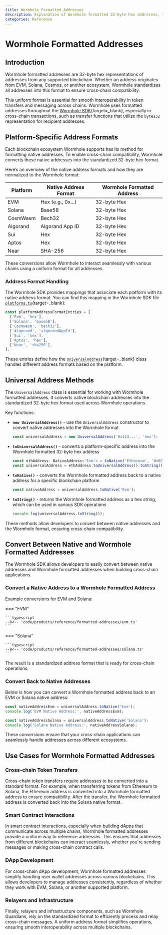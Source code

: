 ```yaml
---
title: Wormhole Formatted Addresses
description: Explanation of Wormhole formatted 32-byte hex addresses, their conversion, and usage across different blockchain platforms.
categories: Reference
---
```


# Wormhole Formatted Addresses

## Introduction

Wormhole formatted addresses are 32-byte hex representations of addresses from any supported blockchain. Whether an address originates from EVM, Solana, Cosmos, or another ecosystem, Wormhole standardizes all addresses into this format to ensure cross-chain compatibility.

This uniform format is essential for smooth interoperability in token transfers and messaging across chains. Wormhole uses formatted addresses throughout the [Wormhole SDK](https://github.com/wormhole-foundation/wormhole-sdk-ts){target=\_blank}, especially in cross-chain transactions, such as transfer functions that utilize the `bytes32` representation for recipient addresses.

## Platform-Specific Address Formats

Each blockchain ecosystem Wormhole supports has its method for formatting native addresses. To enable cross-chain compatibility, Wormhole converts these native addresses into the standardized 32-byte hex format.

Here’s an overview of the native address formats and how they are normalized to the Wormhole format:

| Platform        | Native Address Format            | Wormhole Formatted Address |
|-----------------|----------------------------------|----------------------------|
| EVM             |  Hex (e.g., 0x...)               |  32-byte Hex               |
| Solana          |  Base58                          |  32-byte Hex               |
| CosmWasm        |  Bech32                          |  32-byte Hex               |
| Algorand        |  Algorand App ID                 |  32-byte Hex               |
| Sui             |  Hex                             |  32-byte Hex               |
| Aptos           |  Hex                             |  32-byte Hex               |
| Near            |  SHA-256                         |  32-byte Hex               |

These conversions allow Wormhole to interact seamlessly with various chains using a uniform format for all addresses.

### Address Format Handling

The Wormhole SDK provides mappings that associate each platform with its native address format. You can find this mapping in the Wormhole SDK file [`platforms.ts`](https://github.com/wormhole-foundation/wormhole-sdk-ts/blob/007f61b27c650c1cf0fada2436f79940dfa4f211/core/base/src/constants/platforms.ts#L93-L102){target=\_blank}:

```typescript
const platformAddressFormatEntries = [
  ['Evm', 'hex'],
  ['Solana', 'base58'],
  ['Cosmwasm', 'bech32'],
  ['Algorand', 'algorandAppId'],
  ['Sui', 'hex'],
  ['Aptos', 'hex'],
  ['Near', 'sha256'],
];
```

These entries define how the [`UniversalAddress`](https://github.com/wormhole-foundation/wormhole-sdk-ts/blob/007f61b27c650c1cf0fada2436f79940dfa4f211/core/definitions/src/universalAddress.ts#L23){target=\_blank} class handles different address formats based on the platform.

## Universal Address Methods

The `UniversalAddress` class is essential for working with Wormhole formatted addresses. It converts native blockchain addresses into the standardized 32-byte hex format used across Wormhole operations.

Key functions:

 - **`new UniversalAddress()`** - use the `UniversalAddress` constructor to convert native addresses into the Wormhole format

    ```typescript
    const universalAddress = new UniversalAddress('0x123...', 'hex');
    ```

 - **`toUniversalAddress()`** - converts a platform-specific address into the Wormhole formatted 32-byte hex address

    ```typescript
    const ethAddress: NativeAddress<'Evm'> = toNative('Ethereum', '0x0C9...');
    const universalAddress = ethAddress.toUniversalAddress().toString();
    ```

 - **`toNative()`** - converts the Wormhole formatted address back to a native address for a specific blockchain platform

    ```typescript
    const nativeAddress = universalAddress.toNative('Evm');
    ```

 - **`toString()`** - returns the Wormhole formatted address as a hex string, which can be used in various SDK operations

    ```typescript
    console.log(universalAddress.toString());
    ```

These methods allow developers to convert between native addresses and the Wormhole format, ensuring cross-chain compatibility.

## Convert Between Native and Wormhole Formatted Addresses

The Wormhole SDK allows developers to easily convert between native addresses and Wormhole formatted addresses when building cross-chain applications.

### Convert a Native Address to a Wormhole Formatted Address

Example conversions for EVM and Solana:

=== "EVM"

    ```typescript
    --8<-- 'code/products/reference/formatted-addresses/evm.ts'
    ```

=== "Solana"

    ```typescript
    --8<-- 'code/products/reference/formatted-addresses/solana.ts'
    ```

The result is a standardized address format that is ready for cross-chain operations.

### Convert Back to Native Addresses

Below is how you can convert a Wormhole formatted address back to an EVM or Solana native address:

```typescript
const nativeAddressEvm = universalAddress.toNative('Evm');
console.log('EVM Native Address:', nativeAddressEvm);

const nativeAddressSolana = universalAddress.toNative('Solana');
console.log('Solana Native Address:', nativeAddressSolana);
```

These conversions ensure that your cross-chain applications can seamlessly handle addresses across different ecosystems.

## Use Cases for Wormhole Formatted Addresses

### Cross-chain Token Transfers

Cross-chain token transfers require addresses to be converted into a standard format. For example, when transferring tokens from Ethereum to Solana, the Ethereum address is converted into a Wormhole formatted address to ensure compatibility. After the transfer, the Wormhole formatted address is converted back into the Solana native format.

### Smart Contract Interactions

In smart contract interactions, especially when building dApps that communicate across multiple chains, Wormhole formatted addresses provide a uniform way to reference addresses. This ensures that addresses from different blockchains can interact seamlessly, whether you're sending messages or making cross-chain contract calls.

### DApp Development

For cross-chain dApp development, Wormhole formatted addresses simplify handling user wallet addresses across various blockchains. This allows developers to manage addresses consistently, regardless of whether they work with EVM, Solana, or another supported platform.

### Relayers and Infrastructure

Finally, relayers and infrastructure components, such as Wormhole Guardians, rely on the standardized format to efficiently process and relay cross-chain messages. A uniform address format simplifies operations, ensuring smooth interoperability across multiple blockchains.